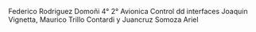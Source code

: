 Federico Rodriguez Domoñi
4° 2° Avionica
Control dd interfaces
Joaquin Vignetta, Maurico Trillo Contardi y Juancruz Somoza Ariel
